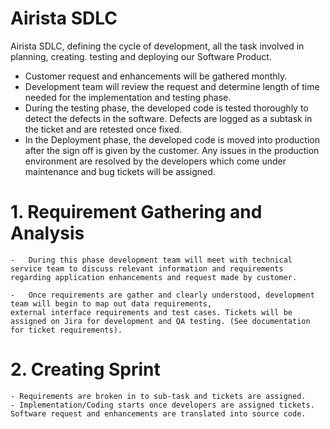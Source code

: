 # Airista SDLC
Airista SDLC, defining the cycle of development, all the task involved in planning, creating. testing and deploying our Software Product. 

- Customer request and enhancements will be gathered monthly.
- Development team will review the request and determine length of time needed for the implementation and testing phase.
- During the testing phase, the developed code is tested thoroughly to detect the defects in the software. Defects are logged as a subtask in the ticket and  are retested once fixed.
- In the Deployment phase, the developed code is moved into production after the sign off is given by the customer. Any issues in the production environment are resolved by the developers which come under maintenance and bug tickets will be assigned.


# 1.	Requirement Gathering and Analysis

    -	During this phase development team will meet with technical service team to discuss relevant information and requirements 
    regarding application enhancements and request made by customer.
    
    -	Once requirements are gather and clearly understood, development team will begin to map out data requirements, 
    external interface requirements and test cases. Tickets will be assigned on Jira for development and QA testing. (See documentation for ticket requirements).

# 2.	Creating Sprint
    - Requirements are broken in to sub-task and tickets are assigned.
    - Implementation/Coding starts once developers are assigned tickets. Software request and enhancements are translated into source code.

